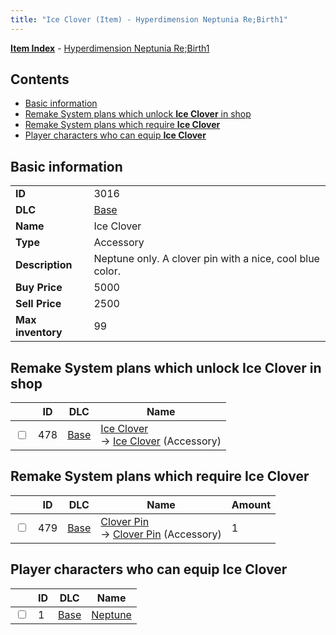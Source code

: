 ```yaml
---
title: "Ice Clover (Item) - Hyperdimension Neptunia Re;Birth1"
---
```


[**Item Index**](/neptunia/rb1/item/index.html) - [Hyperdimension Neptunia Re;Birth1](/neptunia/rb1)

## Contents

- [Basic information](#basic-information)
- [Remake System plans which unlock **Ice Clover** in shop](#remake-system-plans-which-unlock-ice-clover-in-shop)
- [Remake System plans which require **Ice Clover**](#remake-system-plans-which-require-ice-clover)
- [Player characters who can equip **Ice Clover**](#player-characters-who-can-equip-ice-clover)

## Basic information

|   |   |
| -- | -- |
| **ID** | 3016 |
| **DLC** | [Base](/neptunia/rb1/dlc/1-base.html) |
| **Name** | Ice Clover |
| **Type** | Accessory |
| **Description** | Neptune only. A clover pin with a nice, cool blue color. |
| **Buy Price** | 5000 |
| **Sell Price** | 2500 |
| **Max inventory** | 99 |

## Remake System plans which unlock **Ice Clover** in shop

|    | ID | DLC | Name |
| -- | -- | --- | ---- |
| <input type="checkbox" id="rb1-remake-1-478" class="trackbox" /> | 478 | [Base](/neptunia/rb1/dlc/1-base.html) | [Ice Clover](/neptunia/rb1/remake/1-478-ice-clover.html)<br />→ [Ice Clover](/neptunia/rb1/item/1-3016-ice-clover.html) (Accessory) |

## Remake System plans which require **Ice Clover**

|    | ID | DLC | Name | Amount |
| -- | -- | --- | ---- | ------ |
| <input type="checkbox" id="rb1-remake-1-479" class="trackbox" /> | 479 | [Base](/neptunia/rb1/dlc/1-base.html) | [Clover Pin](/neptunia/rb1/remake/1-479-clover-pin.html)<br />→ [Clover Pin](/neptunia/rb1/item/1-3017-clover-pin.html) (Accessory) | 1 |

## Player characters who can equip **Ice Clover**

|    | ID | DLC | Name |
| -- | -- | --- | ---- |
| <input type="checkbox" id="rb1-player-1-1" class="trackbox" /> | 1 | [Base](/neptunia/rb1/dlc/1-base.html) | [Neptune](/neptunia/rb1/player/1-1-neptune.html) |